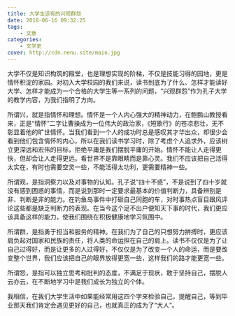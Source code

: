 ```yaml
---
title: 大学生该有的兴观群怨
date: 2018-06-16 09:32:25
tags: 
    - 文章
categories:
    - 文学史
cover: http://cdn.nenu.site/main.jpg
---
```


大学不仅是知识构筑的殿堂，也是理想实现的阶梯，不仅是技能习得的园地，更是情怀积淀的家园。对初入大学校园的我们来说，读书到底为了什么、怎样才能读好大学、怎样才能成为一个合格的大学生等一系列的问题，“兴观群怨”作为孔子大学的教学内容，为我们指明了方向。

所谓兴，就是指情怀和理想。情怀是一个人内心强大的精神动力，在鲍鹏山教授看来，正是“情怀”二字让曹操成为一位伟大的政治家，《短歌行》的苍凉悲壮，无不彰显着他的旷世情怀。当我们看到一个人的成功时总是感叹其才华出众，却很少会看到他们包含情怀的内心，所以在我们读书学习时，除了考虑个人追求外，应该树立更深远和宏伟的目标，拒绝平庸是我们摆脱平庸的开始。情怀不能让人走得更快，但却会让人走得更远。看世界不是靠眼睛而是靠心灵。我们不应该把自己活得太实在，有时也需要空灵一些，不能活得太功利，更需要精神一些。

所谓观，是指洞察力以及对事物的认知。孔子说“四十不惑”，不是说到了四十岁就没有感到困惑的事情，而是说到那时一定要求最基本的价值判断力，具备辨别是非、判断是非的能力。在钓鱼岛事件中打砸自己同胞的车，对时事热点盲目跟风评论这些都是缺乏判断力的表现。在当今这个足不出户便知天下事的时代，我们更应该具备这样的能力，使我们围绕在积极健康地学习氛围中。

所谓群，是指勇于担当和服务的精神。在我们为了自己的只想努力拼搏时，更应该肩负起对国家和民族的责任，将人类的命运担在自己的肩上。读书不仅仅是为了让自己过得好，而是让更多的人过得好，不仅仅是为了改变一个人的命运，而是要改变整个世界，我们应该把自己的眼界放得更宽一些，这样我们的路才能更宽一些。

所谓怨，是指可以独立思考和批判的态度，不满足于现状，敢于坚持自己，摆脱人云亦云，在不断地学习中是我们成长为独立的个体。

我相信，在我们大学生活中如果能经常用这四个字来检验自己，提醒自己，等到毕业那天我们肯定会遇见更好的自己，也就真正的成为了“大人”。
